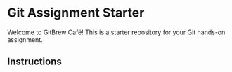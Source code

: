 # Git Assignment Starter
Welcome to GitBrew Café!
This is a starter repository for your Git hands-on assignment.
## Instructions
